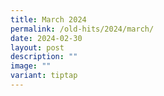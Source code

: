 ```yaml
---
title: March 2024
permalink: /old-hits/2024/march/
date: 2024-02-30
layout: post
description: ""
image: ""
variant: tiptap
---
```

